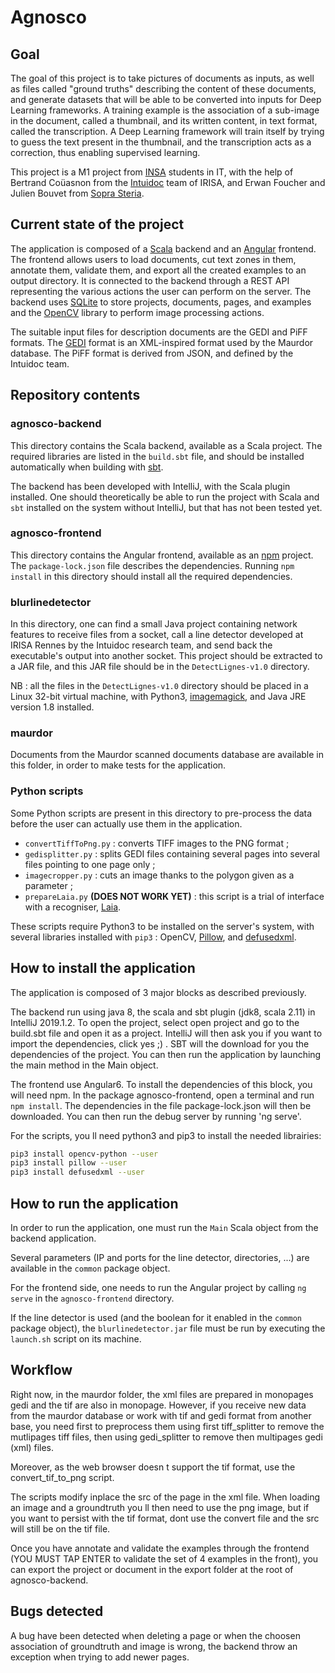# Agnosco
## Goal

The goal of this project is to take pictures of documents as inputs, as well as files called "ground truths" describing the content of these documents, and generate datasets that will be able to be converted into inputs for Deep Learning frameworks. A training example is the association of a sub-image in the document, called a thumbnail, and its written content, in text format, called the transcription. A Deep Learning framework will train itself by trying to guess the text present in the thumbnail, and the transcription acts as a correction, thus enabling supervised learning.

This project is a M1 project from [INSA](https://www.insa-rennes.fr/) students in IT, with the help of Bertrand Coüasnon from the [Intuidoc](https://www-intuidoc.irisa.fr/) team of IRISA, and Erwan Foucher and Julien Bouvet from [Sopra Steria](https://www.soprasteria.com/fr).

## Current state of the project

The application is composed of a [Scala](https://scala-lang.org/) backend and an [Angular](https://angular.io/) frontend. The frontend allows users to load documents, cut text zones in them, annotate them, validate them, and export all the created examples to an output directory. It is connected to the backend through a REST API representing the various actions the user can perform on the server. The backend uses [SQLite](https://sqlite.org/index.html) to store projects, documents, pages, and examples and the [OpenCV](https://opencv.org/) library to perform image processing actions.

The suitable input files for description documents are the GEDI and PiFF formats. The [GEDI](https://sourceforge.net/projects/gedigroundtruth/) format is an XML-inspired format used by the Maurdor database. The PiFF format is derived from JSON, and defined by the Intuidoc team.

## Repository contents

### agnosco-backend

This directory contains the Scala backend, available as a Scala project. The required libraries are listed in the `build.sbt` file, and should be installed automatically when building with [sbt](https://www.scala-sbt.org/).

The backend has been developed with IntelliJ, with the Scala plugin installed. One should theoretically be able to run the project with Scala and `sbt` installed on the system without IntelliJ, but that has not been tested yet.

### agnosco-frontend

This directory contains the Angular frontend, available as an [npm](https://www.npmjs.com/) project. The `package-lock.json` file describes the dependencies. Running `npm install` in this directory should install all the required dependencies.

### blurlinedetector

In this directory, one can find a small Java project containing network features to receive files from a socket, call a line detector developed at IRISA Rennes by the Intuidoc research team, and send back the executable's output into another socket. This project should be extracted to a JAR file, and this JAR file should be in the `DetectLignes-v1.0` directory.

NB : all the files in the `DetectLignes-v1.0` directory should be placed in a Linux 32-bit virtual machine, with Python3, [imagemagick](https://imagemagick.org/index.php), and Java JRE version 1.8 installed.

### maurdor

Documents from the Maurdor scanned documents database are available in this folder, in order to make tests for the application.

### Python scripts

Some Python scripts are present in this directory to pre-process the data before the user can actually use them in the application.

- `convertTiffToPng.py` : converts TIFF images to the PNG format ;
- `gedisplitter.py` : splits GEDI files containing several pages into several files pointing to one page only ;
- `imagecropper.py` : cuts an image thanks to the polygon given as a parameter ;
- `prepareLaia.py` **(DOES NOT WORK YET)** : this script is a trial of interface with a recogniser, [Laia](https://github.com/jpuigcerver/Laia/tree/master/egs/iam).

These scripts require Python3 to be installed on the server's system, with several libraries installed with `pip3` : OpenCV, [Pillow](https://python-pillow.org/), and [defusedxml](https://pypi.org/project/defusedxml/).

## How to install the application

The application is composed of 3 major blocks as described previously.

The backend run using java 8, the scala and sbt plugin (jdk8, scala 2.11) in IntelliJ 2019.1.2. To open the project, select open project and go to the build.sbt file and open it as a project. IntelliJ will then ask you if you want to import the dependencies, click yes ;) . SBT will the download for you the dependencies of the project. You can then run the application by launching the main method in the Main object.

The frontend use Angular6. To install the dependencies of this block, you will need npm. In the package agnosco-frontend, open a terminal and run ```npm install```. The dependencies in the file package-lock.json will then be downloaded. You can then run the debug server by running 'ng serve'.

For the scripts, you ll need python3 and pip3 to install the needed librairies:

```bash
pip3 install opencv-python --user
pip3 install pillow --user
pip3 install defusedxml --user
```

## How to run the application

In order to run the application, one must run the `Main` Scala object from the backend application.

Several parameters (IP and ports for the line detector, directories, ...) are available in the `common` package object.

For the frontend side, one needs to run the Angular project by calling `ng serve` in the `agnosco-frontend` directory.

If the line detector is used (and the boolean for it enabled in the `common` package object), the `blurlinedetector.jar` file must be run by executing the `launch.sh` script on its machine.

## Workflow

Right now, in the maurdor folder, the xml files are prepared in monopages gedi and the tif are also in monopage. However, if you receive new data from the maurdor database or work with tif and gedi format from another base, you need first to preprocess them using first tiff_splitter to remove the mutlipages tiff files, then using gedi_splitter to remove then multipages gedi (xml) files.

Moreover, as the web browser doesn t support the tif format, use the convert_tif_to_png script.

The scripts modify inplace the src of the page in the xml file. When loading an image and a groundtruth you ll then need to use the png image, but if you want to persist with the tif format, dont use the convert file and the src will still be on the tif file.

Once you have annotate and validate the examples through the frontend (YOU MUST TAP ENTER to validate the set of 4 examples in the front), you can export the project or document in the export folder at the root of agnosco-backend.

## Bugs detected

A bug have been detected when deleting a page or when the choosen association of groundtruth and image is wrong, the backend throw an exception when trying to add newer pages.
